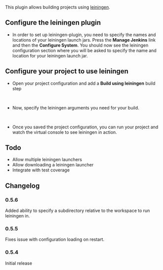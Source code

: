This plugin allows building projects using
[leiningen](http://leiningen.org/).

## Configure the leiningen plugin

-   In order to set up leiningen-plugin, you need to specify the names
    and locations of your leiningen launch jars. Press the **Manage
    Jenkins** link and then the **Configure System**. You should now see
    the leiningen configuration section where you will be asked to
    specify the name and location for your leiningen launch jar.

## Configure your project to use leiningen

-   Open your project configuration and add a **Build using
    leiningen** build step

&nbsp;

-   Now, specify the leiningen arguments you need for your build.

&nbsp;

-   Once you saved the project configuration, you can run your project
    and watch the virtual console to see leiningen in action.

## Todo

-   Allow multiple leiningen launchers
-   Allow downloading a leiningen launcher
-   Integrate with test coverage

## Changelog

### 0.5.6

Added ability to specify a subdirectory relative to the workspace to run
leiningen in.

### 0.5.5

Fixes issue with configuration loading on restart.

### 0.5.4

Initial release
